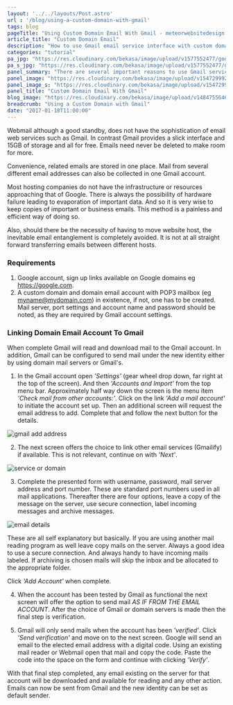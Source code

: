 ```yaml
---
layout: '../../layouts/Post.astro'
url : '/blog/using-a-custom-domain-with-gmail'
tags: blog
pageTitle: "Using Custom Domain Email With Gmail - meteorwebsitedesign.com"
article_title: "Custom Domain Email"
description: "How to use Gmail email service interface with custom domain email for sending and receiving emails."
categories: "tutorial"
pa_jpg: "https://res.cloudinary.com/bekasa/image/upload/v1577552477/google_new_vd9zoo.jpg"
pa_s_jpg: "https://res.cloudinary.com/bekasa/image/upload/v1577552477/google_new_hytf35.webp"
panel_summary: "There are several important reasons to use Gmail service with domain emails. More often than not a domain email address can be accessed via Webmail directly."
panel_image: "https://res.cloudinary.com/bekasa/image/upload/v1547299921/google_hihabe.webp"
panel_image_s: "https://res.cloudinary.com/bekasa/image/upload/v1547299921/google_s_scdzzu.webp"
panel_title: "Custom Domain Email With Gmail"
blog_image: "https://res.cloudinary.com/bekasa/image/upload/v1484755646/gmail-min_ihnokh.png"
breadcrumb: "Using a Custom Domain with Gmail"
date: "2017-01-18T11:00:00"
---
```


Webmail although a good standby, does not have the sophistication of email web services such as Gmail. In contrast Gmail provides a slick interface and 15GB of storage and all for free. Emails need never be deleted to make room for more.

Convenience, related emails are stored in one place. Mail from several different email addresses can also be collected in one Gmail account.

Most hosting companies do not have the infrastructure or resources approaching that of Google. There is always the possibility of hardware failure leading to evaporation of important data. And so it is very wise to keep copies of important or business emails. This method is a painless and efficient way of doing so.

Also, should there be the necessity of having to move website host, the inevitable email entanglement is completely avoided. It is not at all straight forward transferring emails between different hosts.

### Requirements

1. Google account, sign up links available on Google domains eg https://google.com.
2. A custom domain and domain email account with POP3 mailbox (eg myname@mydomain.com) in existence, if not, one has to be created. Mail server, port settings and account name and password should be noted, as they are required by Gmail account settings.

### Linking Domain Email Account To Gmail

When complete Gmail will read and download mail to the Gmail account. In addition, Gmail can be configured to send mail under the new identity either by using domain mail servers or Gmail's.

1. In the Gmail account open *'Settings'* (gear wheel drop down, far right at the top of the screen). And then *'Accounts and Import'* from the top menu bar. Approximately half way down the screen is the menu item *'Check mail from other accounts:'*. Click on the link *'Add a mail account'* to initiate the account set up.
Then an additional screen will request the email address to add. Complete that and follow the next button for the details.

![gmail add address](https://res.cloudinary.com/bekasa/image/upload/v1484841493/gmail-1-min_iqtup8.png)

2. The next screen offers the choice to link other email services (Gmailify) if available. This is not relevant, continue on with *'Next'*.

![service or domain](https://res.cloudinary.com/bekasa/image/upload/v1484841493/gmail-2-min_z0rnkj.png)


3. Complete the presented form with username, password, mail server address and port number. These are standard port numbers used in all mail applications.
Thereafter there are four options, leave a copy of the message on the server, use secure connection, label incoming messages and archive messages.

![email details](https://res.cloudinary.com/bekasa/image/upload/v1484841494/gmail-3-min_x5zowf.png)

These are all self explanatory but basically. If you are using another mail reading program as well leave copy mails on the server. Always a good idea to use a secure connection. And always handy to have incoming mails labeled. If archiving is chosen mails will skip the inbox and be allocated to the appropriate folder.

Click *'Add Account'* when complete.

4. When the account has been tested by Gmail as functional the next screen will offer the option to send mail *AS IF FROM THE EMAIL ACCOUNT*. After the choice of Gmail or domain servers is made then the final step is verification.

5. Gmail will only send mails when the account has been *'verified'*. Click *'Send verification'* and move on to the next screen. Google will send an email to the elected email address with a digital code. Using an existing mail reader or Webmail open that mail and copy the code. Paste the code into the space on the form and continue with clicking *'Verify'*.

With that final step completed, any email existing on the server for that account will be downloaded and available for reading and any other action. Emails can now be sent from Gmail and the new identity can be set as default sender.

